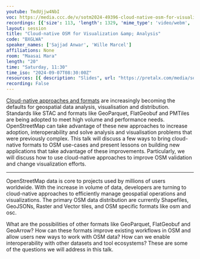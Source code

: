 ```yaml
---
youtube: TmdUjjw4NbI
voc: https://media.ccc.de/v/sotm2024-49396-cloud-native-osm-for-visualization-analysis
recordings: [{'size': 113, 'length': 1329, 'mime_type': 'video/webm', 'language': 'eng', 'filename': 'sotm2024-49396-eng-Cloud-native_OSM_for_Visualization_Analysis_webm-hd.webm', 'state': 'new', 'folder': 'webm-hd', 'high_quality': True, 'width': 1920, 'height': 1080, 'updated_at': '2024-11-14T23:05:27.658+01:00', 'recording_url': 'https://cdn.media.ccc.de/events/sotm/2024/webm-hd/sotm2024-49396-eng-Cloud-native_OSM_for_Visualization_Analysis_webm-hd.webm', 'url': 'https://api.media.ccc.de/public/recordings/81536', 'event_url': 'https://api.media.ccc.de/public/events/f46c9336-b176-5149-95d8-d807e1b50fbb', 'conference_url': 'https://api.media.ccc.de/public/conferences/sotm2024'}, {'size': 53, 'length': 1329, 'mime_type': 'video/webm', 'language': 'eng', 'filename': 'sotm2024-49396-eng-Cloud-native_OSM_for_Visualization_Analysis_webm-sd.webm', 'state': 'new', 'folder': 'webm-sd', 'high_quality': False, 'width': 720, 'height': 576, 'updated_at': '2024-11-14T22:51:47.117+01:00', 'recording_url': 'https://cdn.media.ccc.de/events/sotm/2024/webm-sd/sotm2024-49396-eng-Cloud-native_OSM_for_Visualization_Analysis_webm-sd.webm', 'url': 'https://api.media.ccc.de/public/recordings/81535', 'event_url': 'https://api.media.ccc.de/public/events/f46c9336-b176-5149-95d8-d807e1b50fbb', 'conference_url': 'https://api.media.ccc.de/public/conferences/sotm2024'}, {'size': 41, 'length': 1329, 'mime_type': 'video/mp4', 'language': 'eng', 'filename': 'sotm2024-49396-eng-Cloud-native_OSM_for_Visualization_Analysis_sd.mp4', 'state': 'new', 'folder': 'h264-sd', 'high_quality': False, 'width': 720, 'height': 576, 'updated_at': '2024-11-14T22:45:45.089+01:00', 'recording_url': 'https://cdn.media.ccc.de/events/sotm/2024/h264-sd/sotm2024-49396-eng-Cloud-native_OSM_for_Visualization_Analysis_sd.mp4', 'url': 'https://api.media.ccc.de/public/recordings/81534', 'event_url': 'https://api.media.ccc.de/public/events/f46c9336-b176-5149-95d8-d807e1b50fbb', 'conference_url': 'https://api.media.ccc.de/public/conferences/sotm2024'}, {'size': 20, 'length': 1329, 'mime_type': 'audio/mpeg', 'language': 'eng', 'filename': 'sotm2024-49396-eng-Cloud-native_OSM_for_Visualization_Analysis_mp3.mp3', 'state': 'new', 'folder': 'mp3', 'high_quality': False, 'width': 0, 'height': 0, 'updated_at': '2024-11-14T22:43:30.378+01:00', 'recording_url': 'https://cdn.media.ccc.de/events/sotm/2024/mp3/sotm2024-49396-eng-Cloud-native_OSM_for_Visualization_Analysis_mp3.mp3', 'url': 'https://api.media.ccc.de/public/recordings/81533', 'event_url': 'https://api.media.ccc.de/public/events/f46c9336-b176-5149-95d8-d807e1b50fbb', 'conference_url': 'https://api.media.ccc.de/public/conferences/sotm2024'}, {'size': 114, 'length': 1329, 'mime_type': 'video/mp4', 'language': 'eng', 'filename': 'sotm2024-49396-eng-Cloud-native_OSM_for_Visualization_Analysis_hd.mp4', 'state': 'new', 'folder': 'h264-hd', 'high_quality': True, 'width': 1920, 'height': 1080, 'updated_at': '2024-11-14T22:41:32.690+01:00', 'recording_url': 'https://cdn.media.ccc.de/events/sotm/2024/h264-hd/sotm2024-49396-eng-Cloud-native_OSM_for_Visualization_Analysis_hd.mp4', 'url': 'https://api.media.ccc.de/public/recordings/81532', 'event_url': 'https://api.media.ccc.de/public/events/f46c9336-b176-5149-95d8-d807e1b50fbb', 'conference_url': 'https://api.media.ccc.de/public/conferences/sotm2024'}]
layout: session
title: "Cloud-native OSM for Visualization &amp; Analysis"
code: "BXGLWA"
speaker_names: ['Sajjad Anwar', 'Wille Marcel']
affiliations: None
room: "Maasai Mara"
length: "20"
time: "Saturday, 11:30"
time_iso: "2024-09-07T08:30:00Z"
resources: [{ description: "Slides", url: "https://pretalx.com/media/sotm2024/submissions/BXGLWA/resources/cloud-native-osm_7UpEDtY.pdf" }]
recording: False
---
```


[Cloud-native approaches and formats](https://cloudnativegeo.org/) are increasingly becoming the defaults for geospatial data analysis, visualisation and distribution. Standards like STAC and formats like GeoParquet, FlatGeobuf and PMTiles are being adopted to meet high volume and performance needs. OpenStreetMap can take advantage of these new approaches to increase adoption, interoperability and solve analysis and visualisation problems that were previously complex. This talk will discuss a few ways to bring cloud-native formats to OSM use-cases and present lessons on building new applications that take advantage of these improvements. Particularly, we will discuss how to use cloud-native approaches to improve OSM validation and change visualization efforts.

<hr>

OpenStreetMap data is core to projects used by millions of users worldwide. With the increase in volume of data, developers are turning to cloud-native approaches to efficiently manage geospatial operations and visualizations. The primary OSM data distribution are currently Shapefiles, GeoJSONs, Raster and Vector tiles, and OSM specific formats like osm and osc. 

What are the possibilities of other formats like GeoParquet, FlatGeobuf and GeoArrow? How can these formats improve existing workflows in OSM and allow users new ways to work with OSM data? How can we enable interoperability with other datasets and tool ecosystems? These are some of the questions we will address in this talk.

